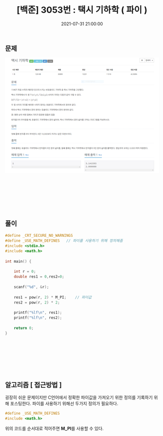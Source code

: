 ﻿---
title: "[백준] 3053번 :  택시 기하학 ( 파이 ) "
date: 2021-07-31 21:00:00
categories:
- 백준
tags:
- 백준
- 알고리즘
- 단계별 풀어보기
---

## 문제
![enter image description here](https://github.com/idkim97/idkim97.github.io/blob/master/img/3053.PNG?raw=true)


<br><br><br><br><br><br>

## 풀이

```c
#define _CRT_SECURE_NO_WARNINGS
#define _USE_MATH_DEFINES	// 파이를 사용하기 위해 정의해줌
#include <stdio.h>
#include <math.h>

int main() {

	int r = 0;
	double res1 = 0,res2=0;

	scanf("%d", &r);

	res1 = pow(r, 2) * M_PI;	// 파이값
	res2 = pow(r, 2) * 2;

	printf("%lf\n", res1);
	printf("%lf\n", res2);

	return 0;
}
```

<br><br><br><br><br><br>

## 알고리즘 [ 접근방법 ]
굉장히 쉬운 문제이지만 C언어에서 정확한 파이값을 가져오기 위한 정의를 기록하기 위해 포스팅한다. 파이를 사용하기 위해선 두가지 정의가 필요하다.

```c
#define _USE_MATH_DEFINES   
#include <math.h>
```

위의 코드를 순서대로 적어주면 **M_PI**를 사용할 수 있다.

<br><br><br><br><br><br>
